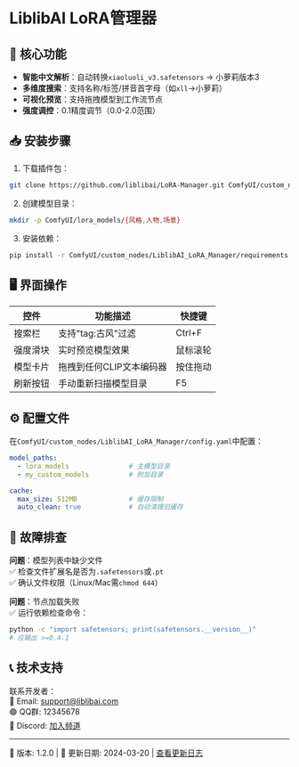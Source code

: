# LiblibAI LoRA管理器

## 🚀 核心功能
- **智能中文解析**：自动转换`xiaoluoli_v3.safetensors` → 小萝莉版本3
- **多维度搜索**：支持名称/标签/拼音首字母（如`xll`→小萝莉）
- **可视化预览**：支持拖拽模型到工作流节点
- **强度调控**：0.1精度调节（0.0-2.0范围）

## 📥 安装步骤
1. 下载插件包：
```bash
git clone https://github.com/liblibai/LoRA-Manager.git ComfyUI/custom_nodes/LiblibAI_LoRA_Manager
```

2. 创建模型目录：
```bash
mkdir -p ComfyUI/lora_models/{风格,人物,场景}
```

3. 安装依赖：
```bash
pip install -r ComfyUI/custom_nodes/LiblibAI_LoRA_Manager/requirements.txt
```

## 🖥️ 界面操作
| 控件         | 功能描述                     | 快捷键   |
|--------------|----------------------------|----------|
| 搜索栏       | 支持"tag:古风"过滤          | Ctrl+F   |
| 强度滑块     | 实时预览模型效果            | 鼠标滚轮 |
| 模型卡片     | 拖拽到任何CLIP文本编码器    | 按住拖动 |
| 刷新按钮     | 手动重新扫描模型目录        | F5       |

## ⚙️ 配置文件
在`ComfyUI/custom_nodes/LiblibAI_LoRA_Manager/config.yaml`中配置：
```yaml
model_paths:
  - lora_models               # 主模型目录
  - my_custom_models          # 附加目录

cache:
  max_size: 512MB             # 缓存限制
  auto_clean: true            # 自动清理旧缓存
```

## 🔧 故障排查
**问题**：模型列表中缺少文件  
✅ 检查文件扩展名是否为`.safetensors`或`.pt`  
✅ 确认文件权限（Linux/Mac需`chmod 644`）  

**问题**：节点加载失败  
✅ 运行依赖检查命令：  
```bash
python -c "import safetensors; print(safetensors.__version__)"
# 应输出 >=0.4.1
```

## 📞 技术支持
联系开发者：  
📧 Email: support@liblibai.com  
🟢 QQ群: 12345678  
🔵 Discord: [加入频道](https://discord.gg/liblibai)  

---

📄 版本: 1.2.0 | 📅 更新日期: 2024-03-20 | [查看更新日志](https://www.liblibai.com/changelog)
